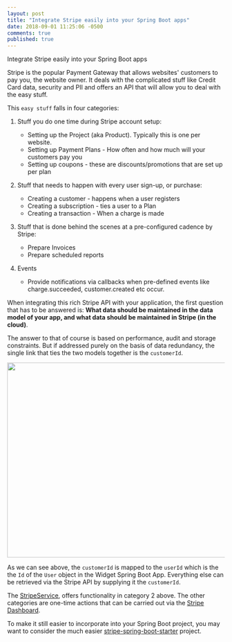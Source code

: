 ```yaml
---
layout: post
title: "Integrate Stripe easily into your Spring Boot apps"
date: 2018-09-01 11:25:06 -0500
comments: true
published: true
---
```


Integrate Stripe easily into your Spring Boot apps

Stripe is the popular Payment Gateway that allows websites' customers to pay you, the website owner. It deals with the complicated
stuff like Credit Card data, security and PII and offers an API that will allow you to deal with the easy stuff.

This `easy stuff` falls in four categories:

1. Stuff you do one time during Stripe account setup:
   - Setting up the Project (aka Product). Typically this is one  per website.
   - Setting up Payment Plans - How often and how much will your customers pay you
   - Setting up coupons - these are discounts/promotions that are set up per plan

2. Stuff that needs to happen with every user sign-up, or purchase:
   - Creating a customer - happens when a user registers
   - Creating a subscription - ties a user to a Plan
   - Creating a transaction - When a charge is made

3. Stuff that is done behind the scenes at a pre-configured cadence by Stripe:
   - Prepare Invoices
   - Prepare scheduled reports

4. Events
   - Provide notifications via callbacks when pre-defined events like charge.succeeded, customer.created etc occur.


When integrating this rich Stripe API with your application, the first question that has to be answered is:
__What data should be maintained in the data model of your app, and what data should be maintained in Stripe (in the cloud)__.

The answer to that of course is based on performance, audit and storage constraints. But if addressed purely on the basis of data redundancy,
the single link that ties the two models together is the `customerId`.

<p align="center">
  <img src="{{site.baseurl}}/images/stripe.png" width="600" height="450"/>
</p>

As we can see above, the `customerId` is mapped to the `userId` which is the the `Id` of the `User` object in the Widget Spring Boot App.
Everything else can be retrieved via the Stripe API by supplying it the `customerId`.

The [StripeService](https://github.com/pankajtandon/stripe-starter), offers functionality in category 2 above. The other categories are one-time actions that
can be carried out via the [Stripe Dashboard](https://dashboard.stripe.com/developers).

To make it still easier to incorporate into your Spring Boot project, you may want to consider the much easier [stripe-spring-boot-starter](https://github.com/pankajtandon/stripe-starter)
 project.